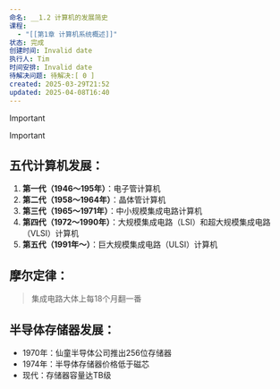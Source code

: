 ```yaml
---
命名: __1.2 计算机的发展简史
课程:
  - "[[第1章 计算机系统概述]]"
状态: 完成
创建时间: Invalid date
执行人: Tim
时间安排: Invalid date
待解决问题: 待解决:[ 0 ]
created: 2025-03-29T21:52
updated: 2025-04-08T16:40
---
```

> [!important]

> [!important]

  

## **五代计算机发展**：

1. **第一代（1946～195年）**：电子管计算机
2. **第二代（1958～1964年）**：晶体管计算机
3. **第三代（1965～1971年）**：中小规模集成电路计算机
4. **第四代（1972～1990年）**：大规模集成电路（LSI）和超大规模集成电路（VLSI）计算机
5. **第五代（1991年～）**：巨大规模集成电路（ULSI）计算机

## **摩尔定律**：

> 集成电路大体上每18个月翻一番

## **半导体存储器发展**：

- 1970年：仙童半导体公司推出256位存储器
- 1974年：半导体存储器价格低于磁芯
- 现代：存储器容量达TB级